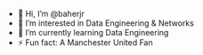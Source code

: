 - 👋 Hi, I’m @baherjr
- 👀 I’m interested in Data Engineering & Networks
- 🌱 I’m currently learning Data Engineering
- ⚡ Fun fact: A Manchester United Fan

<!---
baherjr/baherjr is a ✨ special ✨ repository because its `README.md` (this file) appears on your GitHub profile.
You can click the Preview link to take a look at your changes.
--->
